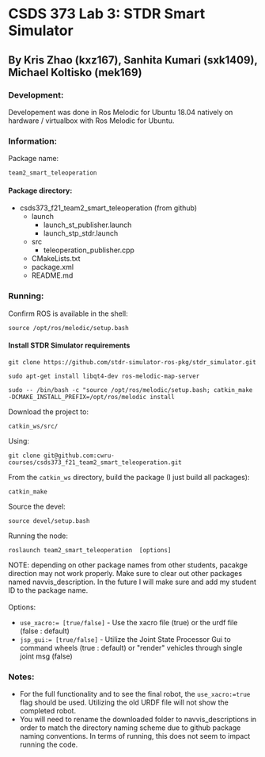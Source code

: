 # CSDS 373 Lab 3: STDR Smart Simulator
## By Kris Zhao (kxz167), Sanhita Kumari (sxk1409), Michael Koltisko (mek169)

### Development:
Developement was done in Ros Melodic for Ubuntu 18.04 natively on hardware / virtualbox with Ros Melodic for Ubuntu.

### Information:
Package name:
```
team2_smart_teleoperation
```
#### Package directory:
- csds373_f21_team2_smart_teleoperation (from github)
    - launch
        - launch_st_publisher.launch
        - launch_stp_stdr.launch
    - src
        - teleoperation_publisher.cpp
    - CMakeLists.txt
    - package.xml
    - README.md

### Running:
Confirm ROS is available in the shell:
```
source /opt/ros/melodic/setup.bash
```
#### Install STDR Simulator requirements
```
git clone https://github.com/stdr-simulator-ros-pkg/stdr_simulator.git
```
```
sudo apt-get install libqt4-dev ros-melodic-map-server
```
```
sudo -- /bin/bash -c "source /opt/ros/melodic/setup.bash; catkin_make -DCMAKE_INSTALL_PREFIX=/opt/ros/melodic install
```

Download the project to:
```
catkin_ws/src/
```
Using:
```
git clone git@github.com:cwru-courses/csds373_f21_team2_smart_teleoperation.git
```
From the `catkin_ws` directory, build the package (I just build all packages):
```
catkin_make
```

Source the devel:
```
source devel/setup.bash
```
Running the node:
```
roslaunch team2_smart_teleoperation  [options]
```
NOTE: depending on other package names from other students, pacakge direction may not work properly. Make sure to clear out other packages named navvis_description. In the future I will make sure and add my student ID to the package name.\
\
Options:
- `use_xacro:= [true/false]` - Use the xacro file (true) or the urdf file (false : default)
- `jsp_gui:= [true/false]` - Utilize the Joint State Processor Gui to command wheels (true : default) or "render" vehicles through single joint msg (false)

### Notes:
- For the full functionality and to see the final robot, the `use_xacro:=true` flag should be used. Utilizing the old URDF file will not show the completed robot.
- You will need to rename the downloaded folder to navvis_descriptions in order to match the directory naming scheme due to github package naming conventions. In terms of running, this does not seem to impact running the code.